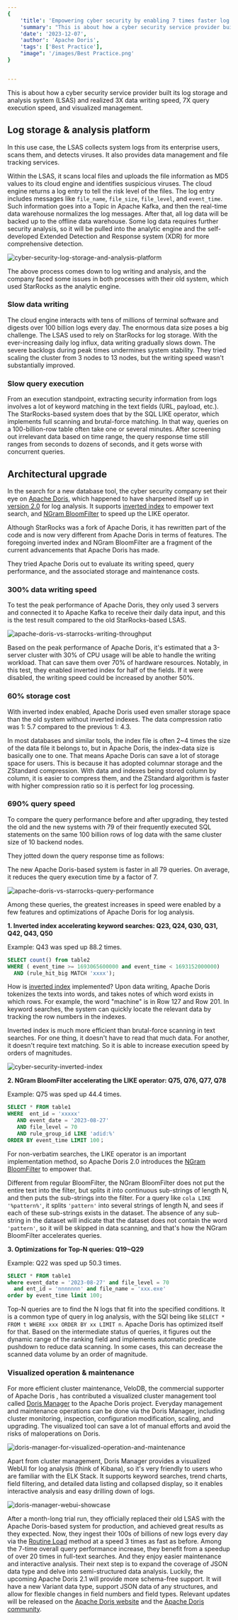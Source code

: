 ```yaml
---
{
    'title': 'Empowering cyber security by enabling 7 times faster log analysis',
    'summary': "This is about how a cyber security service provider built its log storage and analysis system (LSAS) and realized 3X data writing speed, 7X query execution speed, and visualized management.",
    'date': '2023-12-07',
    'author': 'Apache Doris',
    'tags': ['Best Practice'],
    "image": '/images/Best Practice.png'
}


---
```


<!-- 
Licensed to the Apache Software Foundation (ASF) under one
or more contributor license agreements.  See the NOTICE file
distributed with this work for additional information
regarding copyright ownership.  The ASF licenses this file
to you under the Apache License, Version 2.0 (the
"License"); you may not use this file except in compliance
with the License.  You may obtain a copy of the License at

  http://www.apache.org/licenses/LICENSE-2.0

Unless required by applicable law or agreed to in writing,
software distributed under the License is distributed on an
"AS IS" BASIS, WITHOUT WARRANTIES OR CONDITIONS OF ANY
KIND, either express or implied.  See the License for the
specific language governing permissions and limitations
under the License.
-->

This is about how a cyber security service provider built its log storage and analysis system (LSAS) and realized 3X data writing speed, 7X query execution speed, and visualized management. 

## Log storage & analysis platform

In this use case, the LSAS collects system logs from its enterprise users, scans them, and detects viruses. It also provides data management and file tracking services. 

Within the LSAS, it scans local files and uploads the file information as MD5 values to its cloud engine and identifies suspicious viruses. The cloud engine returns a log entry to tell the risk level of the files. The log entry includes messages like `file_name`, `file_size`, `file_level`, and `event_time`. Such information goes into a Topic in Apache Kafka, and then the real-time data warehouse normalizes the log messages. After that, all log data will be backed up to the offline data warehouse. Some log data requires further security analysis, so it will be pulled into the analytic engine and the self-developed Extended Detection and Response system (XDR) for more comprehensive detection. 

![cyber-security-log-storage-and-analysis-platform](../static/images/cyber-security-log-storage-and-analysis-platform.png)

The above process comes down to log writing and analysis, and the company faced some issues in both processes with their old system, which used StarRocks as the analytic engine.

### Slow data writing

The cloud engine interacts with tens of millions of terminal software and digests over 100 billion logs every day. The enormous data size poses a big challenge. The LSAS used to rely on StarRocks for log storage. With the ever-increasing daily log influx, data writing gradually slows down. The severe backlogs during peak times undermines system stability. They tried scaling the cluster from 3 nodes to 13 nodes, but the writing speed wasn't substantially improved.

### Slow query execution

From an execution standpoint, extracting security information from logs involves a lot of keyword matching in the text fields (URL, payload, etc.). The StarRocks-based system does that by the SQL LIKE operator, which implements full scanning and brutal-force matching. In that way, queries on a 100-billion-row table often take one or several minutes. After screening out irrelevant data based on time range, the query response time still ranges from seconds to dozens of seconds, and it gets worse with concurrent queries.

## Architectural upgrade

In the search for a new database tool, the cyber security company set their eye on [Apache Doris](https://doris.apache.org/zh-CN/), which happened to have sharpened itself up in [version 2.0](https://doris.apache.org/zh-CN/blog/release-note-2.0.0) for log analysis. It supports [inverted index](https://doris.apache.org/docs/dev/data-table/index/inverted-index/) to empower text search, and [NGram BloomFilter](https://doris.apache.org/docs/dev/data-table/index/ngram-bloomfilter-index?_highlight=ngram) to speed up the LIKE operator. 

Although StarRocks was a fork of Apache Doris, it has rewritten part of the code and is now very different from Apache Doris in terms of features. The foregoing inverted index and NGram BloomFilter are a fragment of the current advancements that Apache Doris has made.

They tried Apache Doris out to evaluate its writing speed, query performance, and the associated storage and maintenance costs. 

### 300% data writing speed

To test the peak performance of Apache Doris, they only used 3 servers and connected it to Apache Kafka to receive their daily data input, and this is the test result compared to the old StarRocks-based LSAS.

![apache-doris-vs-starrocks-writing-throughput](../static/images/apache-doris-vs-starrocks-writing-throughput.png)

Based on the peak performance of Apache Doris, it's estimated that a 3-server cluster with 30% of CPU usage will be able to handle the writing workload. That can save them over 70% of hardware resources. Notably, in this test, they enabled inverted index for half of the fields. If it were disabled, the writing speed could be increased by another 50%.

### 60% storage cost

With inverted index enabled, Apache Doris used even smaller storage space than the old system without inverted indexes. The data compression ratio was 1: 5.7 compared to the previous 1: 4.3.

In most databases and similar tools, the index file is often 2~4 times the size of the data file it belongs to, but in Apache Doris, the index-data size is basically one to one. That means Apache Doris can save a lot of storage space for users. This is because it has adopted columnar storage and the ZStandard compression. With data and indexes being stored column by column, it is easier to compress them, and the ZStandard algorithm is faster with higher compression ratio so it is perfect for log processing. 

### 690% query speed

To compare the query performance before and after upgrading, they tested the old and the new systems with 79 of their frequently executed SQL statements on the same 100 billion rows of log data with the same cluster size of 10 backend nodes.

They jotted down the query response time as follows:

The new Apache Doris-based system is faster in all 79 queries. On average, it reduces the query execution time by a factor of 7.

![apache-doris-vs-starrocks-query-performance](../static/images/apache-doris-vs-starrocks-query-performance.png)

Among these queries, the greatest increases in speed were enabled by a few features and optimizations of Apache Doris for log analysis.

**1. Inverted index accelerating keyword searches: Q23, Q24, Q30, Q31, Q42, Q43, Q50**

Example: Q43 was sped up 88.2 times.

```SQL
SELECT count() from table2 
WHERE ( event_time >= 1693065600000 and event_time < 1693152000000) 
  AND (rule_hit_big MATCH 'xxxx');
```

How is [inverted index](https://doris.apache.org/docs/dev/data-table/index/inverted-index/) implemented? Upon data writing, Apache Doris tokenizes the texts into words, and takes notes of which word exists in which rows. For example, the word "machine" is in Row 127 and Row 201. In keyword searches, the system can quickly locate the relevant data by tracking the row numbers in the indexes.

Inverted index is much more efficient than brutal-force scanning in text searches. For one thing, it doesn't have to read that much data. For another, it doesn't require text matching. So it is able to increase execution speed by orders of magnitudes.

![cyber-security-inverted-index](../static/images/cyber-security-inverted-index.png)

**2. NGram BloomFilter accelerating the LIKE operator: Q75, Q76, Q77, Q78**

Example: Q75 was sped up 44.4 times.

```SQL
SELECT * FROM table1
WHERE  ent_id = 'xxxxx'   
   AND event_date = '2023-08-27'   
   AND file_level = 70     
   AND rule_group_id LIKE 'adid:%'     
ORDER BY event_time LIMIT 100；
```

For non-verbatim searches, the LIKE operator is an important implementation method, so Apache Doris 2.0 introduces the [NGram BloomFilter](https://doris.apache.org/docs/dev/data-table/index/ngram-bloomfilter-index) to empower that. 

Different from regular BloomFilter, the NGram BloomFilter does not put the entire text into the filter, but splits it into continuous sub-strings of length N, and then puts the sub-strings into the filter. For a query like `cola LIKE '%pattern%'`, it splits `'pattern'` into several strings of length N, and sees if each of these sub-strings exists in the dataset. The absence of any sub-string in the dataset will indicate that the dataset does not contain the word `'pattern'`, so it will be skipped in data scanning, and that's how the NGram BloomFilter accelerates queries.

**3. Optimizations for Top-N queries: Q19~Q29**

Example: Q22 was sped up 50.3 times.

```SQL
SELECT * FROM table1
where event_date = '2023-08-27' and file_level = 70 
  and ent_id = 'nnnnnnn' and file_name = 'xxx.exe'
order by event_time limit 100;
```

Top-N queries are to find the N logs that fit into the specified conditions. It is a common type of query in log analysis, with the SQl being like `SELECT * FROM t WHERE xxx ORDER BY xx LIMIT n`. Apache Doris has optimized itself for that. Based on the intermediate status of queries, it figures out the dynamic range of the ranking field and implements automatic predicate pushdown to reduce data scanning. In some cases, this can decrease the scanned data volume by an order of magnitude.

### Visualized operation & maintenance

For more efficient cluster maintenance, VeloDB, the commercial supporter of Apache Doris , has contributed a visualized cluster management tool called [Doris Manager](https://github.com/apache/doris-manager) to the Apache Doris project. Everyday management and maintenance operations can be done via the Doris Manager, including cluster monitoring, inspection, configuration modification, scaling, and upgrading. The visualized tool can save a lot of manual efforts and avoid the risks of maloperations on Doris.

![doris-manager-for-visualized-operation-and-maintenance](../static/images/doris-manager-for-visualized-operation-and-maintenance.png)

Apart from cluster management, Doris Manager provides a visualized WebUI for log analysis (think of Kibana), so it's very friendly to users who are familiar with the ELK Stack. It supports keyword searches, trend charts, field filtering, and detailed data listing and collapsed display, so it enables interactive analysis and easy drilling down of logs.

![doris-manager-webui-showcase](../static/images/doris-manager-webui-showcase.png)

After a month-long trial run, they officially replaced their old LSAS with the Apache Doris-based system for production, and achieved great results as they expected. Now, they ingest their 100s of billions of new logs every day via the [Routine Load](https://doris.apache.org/docs/dev/data-operate/import/import-way/routine-load-manual/) method at a speed 3 times as fast as before. Among the 7-time overall query performance increase, they benefit from a speedup of over 20 times in full-text searches. And they enjoy easier maintenance and interactive analysis. Their next step is to expand the coverage of JSON data type and delve into semi-structured data analysis. Luckily, the upcoming Apache Doris 2.1 will provide more schema-free support. It will have a new Variant data type, support JSON data of any structures, and allow for flexible changes in field numbers and field types. Relevant updates will be released on the [Apache Doris website](https://doris.apache.org/) and the [Apache Doris community](https://join.slack.com/t/apachedoriscommunity/shared_invite/zt-1t3wfymur-0soNPATWQ~gbU8xutFOLog).
